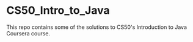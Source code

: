 # CS50_Intro_to_Java
This repo contains some of the solutions to CS50's Introduction to Java Coursera course. 
